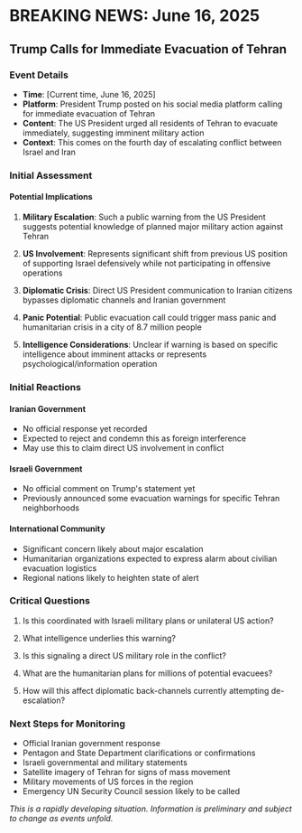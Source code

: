 # BREAKING NEWS: June 16, 2025

## Trump Calls for Immediate Evacuation of Tehran

### Event Details

- **Time**: [Current time, June 16, 2025]
- **Platform**: President Trump posted on his social media platform calling for immediate evacuation of Tehran
- **Content**: The US President urged all residents of Tehran to evacuate immediately, suggesting imminent military action
- **Context**: This comes on the fourth day of escalating conflict between Israel and Iran

### Initial Assessment

#### Potential Implications

1. **Military Escalation**: Such a public warning from the US President suggests potential knowledge of planned major military action against Tehran

2. **US Involvement**: Represents significant shift from previous US position of supporting Israel defensively while not participating in offensive operations

3. **Diplomatic Crisis**: Direct US President communication to Iranian citizens bypasses diplomatic channels and Iranian government

4. **Panic Potential**: Public evacuation call could trigger mass panic and humanitarian crisis in a city of 8.7 million people

5. **Intelligence Considerations**: Unclear if warning is based on specific intelligence about imminent attacks or represents psychological/information operation

### Initial Reactions

#### Iranian Government
- No official response yet recorded
- Expected to reject and condemn this as foreign interference
- May use this to claim direct US involvement in conflict

#### Israeli Government
- No official comment on Trump's statement yet
- Previously announced some evacuation warnings for specific Tehran neighborhoods

#### International Community
- Significant concern likely about major escalation
- Humanitarian organizations expected to express alarm about civilian evacuation logistics
- Regional nations likely to heighten state of alert

### Critical Questions

1. Is this coordinated with Israeli military plans or unilateral US action?

2. What intelligence underlies this warning?

3. Is this signaling a direct US military role in the conflict?

4. What are the humanitarian plans for millions of potential evacuees?

5. How will this affect diplomatic back-channels currently attempting de-escalation?

### Next Steps for Monitoring

- Official Iranian government response
- Pentagon and State Department clarifications or confirmations
- Israeli governmental and military statements
- Satellite imagery of Tehran for signs of mass movement
- Military movements of US forces in the region
- Emergency UN Security Council session likely to be called

*This is a rapidly developing situation. Information is preliminary and subject to change as events unfold.*